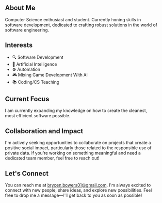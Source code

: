 ## About Me

Computer Science enthusiast and student. Currently honing skills in software development, dedicated to crafting robust solutions in the world of software engineering.

## Interests

- 🔍 Software Development
- 🧠 Artificial Intelligence
- ⚙  Automation
- 🎮 Mixing Game Development With AI
- 📚 Coding/CS Teaching

## Current Focus

I am currently expanding my knowledge on how to create the cleanest, most efficient software possible.

## Collaboration and Impact

I'm actively seeking opportunities to collaborate on projects that create a positive social impact, particularly those related to the responsible use of private data. If you're working on something meaningful and need a dedicated team member, feel free to reach out!

## Let's Connect

You can reach me at brycen.bowers01@gmail.com. I'm always excited to connect with new people, share ideas, and explore new possibilities. Feel free to drop me a message—I'll get back to you as soon as possible!

<!---
BrycenAB/BrycenAB is a ✨ special ✨ repository because its `README.md` (this file) appears on your GitHub profile.
You can click the Preview link to take a look at your changes.
--->
